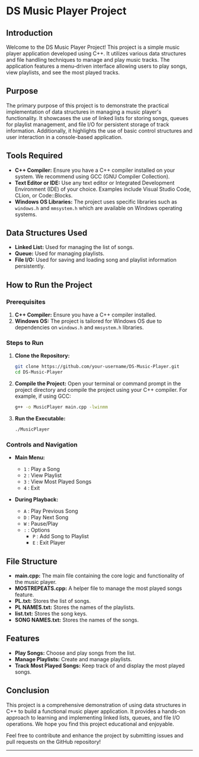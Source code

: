 # DS Music Player Project

## Introduction

Welcome to the DS Music Player Project! This project is a simple music player application developed using C++. It utilizes various data structures and file handling techniques to manage and play music tracks. The application features a menu-driven interface allowing users to play songs, view playlists, and see the most played tracks.

## Purpose

The primary purpose of this project is to demonstrate the practical implementation of data structures in managing a music player's functionality. It showcases the use of linked lists for storing songs, queues for playlist management, and file I/O for persistent storage of track information. Additionally, it highlights the use of basic control structures and user interaction in a console-based application.

## Tools Required

- **C++ Compiler:** Ensure you have a C++ compiler installed on your system. We recommend using GCC (GNU Compiler Collection).
- **Text Editor or IDE:** Use any text editor or Integrated Development Environment (IDE) of your choice. Examples include Visual Studio Code, CLion, or Code::Blocks.
- **Windows OS Libraries:** The project uses specific libraries such as `windows.h` and `mmsystem.h` which are available on Windows operating systems.

## Data Structures Used

- **Linked List:** Used for managing the list of songs.
- **Queue:** Used for managing playlists.
- **File I/O:** Used for saving and loading song and playlist information persistently.

## How to Run the Project

### Prerequisites

1. **C++ Compiler:** Ensure you have a C++ compiler installed.
2. **Windows OS:** The project is tailored for Windows OS due to dependencies on `windows.h` and `mmsystem.h` libraries.

### Steps to Run

1. **Clone the Repository:**
   ```sh
   git clone https://github.com/your-username/DS-Music-Player.git
   cd DS-Music-Player
   ```

2. **Compile the Project:**
   Open your terminal or command prompt in the project directory and compile the project using your C++ compiler. For example, if using GCC:
   ```sh
   g++ -o MusicPlayer main.cpp -lwinmm
   ```

3. **Run the Executable:**
   ```sh
   ./MusicPlayer
   ```

### Controls and Navigation

- **Main Menu:**
  - `1` : Play a Song
  - `2` : View Playlist
  - `3` : View Most Played Songs
  - `4` : Exit

- **During Playback:**
  - `A` : Play Previous Song
  - `D` : Play Next Song
  - `W` : Pause/Play
  - `:` : Options
    - `P` : Add Song to Playlist
    - `E` : Exit Player

## File Structure

- **main.cpp:** The main file containing the core logic and functionality of the music player.
- **MOSTREPEATS.cpp:** A helper file to manage the most played songs feature.
- **PL.txt:** Stores the list of songs.
- **PL NAMES.txt:** Stores the names of the playlists.
- **list.txt:** Stores the song keys.
- **SONG NAMES.txt:** Stores the names of the songs.

## Features

- **Play Songs:** Choose and play songs from the list.
- **Manage Playlists:** Create and manage playlists.
- **Track Most Played Songs:** Keep track of and display the most played songs.

## Conclusion

This project is a comprehensive demonstration of using data structures in C++ to build a functional music player application. It provides a hands-on approach to learning and implementing linked lists, queues, and file I/O operations. We hope you find this project educational and enjoyable.

Feel free to contribute and enhance the project by submitting issues and pull requests on the GitHub repository!

---

